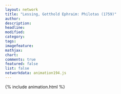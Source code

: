 ```yaml
---
layout: network
title: "Lessing, Gotthold Ephraim: Philotas (1759)"
author:
description:
headline:
modified:
category:
tags:
imagefeature: 
mathjax: 
chart: 
comments: true
featured: false
list: false
networkdata: animation194.js
---
```

{% include animation.html %}
